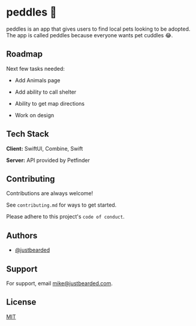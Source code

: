 
# peddles 🐶

peddles is an app that gives users to find local pets looking to be adopted. The app is called peddles because everyone wants pet cuddles 😂. 

## Roadmap

Next few tasks needed:

- Add Animals page

- Add ability to call shelter

- Ability to get map directions 

- Work on design 




## Tech Stack

**Client:** SwiftUI, Combine, Swift

**Server:** API provided by Petfinder


## Contributing

Contributions are always welcome!

See `contributing.md` for ways to get started.

Please adhere to this project's `code of conduct`.


## Authors

- [@justbearded](https://github.com/justBearded)


## Support

For support, email mike@justbearded.com.


## License

[MIT](https://choosealicense.com/licenses/mit/)


